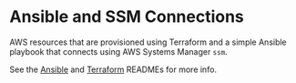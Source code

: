 # Ansible and SSM Connections
AWS resources that are provisioned using Terraform and a simple Ansible
playbook that connects using AWS Systems Manager `ssm`.

See the [Ansible](./ansible/README.md) and [Terraform](./terraform/README.md)
READMEs for more info.
